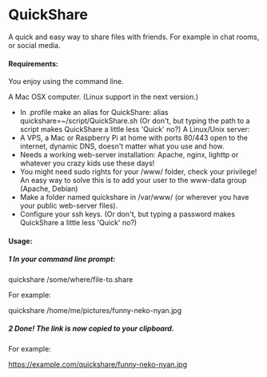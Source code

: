 # QuickShare
A quick and easy way to share files with friends. For example in chat rooms,
or social media.


#### Requirements:
You enjoy using the command line.

A Mac OSX computer. (Linux support in the next version.)
- In .profile make an alias for QuickShare:
  alias quickshare=~/script/QuickShare.sh
  (Or don't, but typing the path to a script makes QuickShare a little
  less 'Quick' no?)
A Linux/Unix server:
- A VPS, a Mac or Raspberry Pi at home with ports 80/443 open to the internet,
  dynamic DNS, doesn't matter what you use and how.
- Needs a working web-server installation:
  Apache, nginx, lighttp or whatever you crazy kids use these days!
- You might need sudo rights for your /www/ folder, check your privilege!
  An easy way to solve this is to add your user to the www-data group
  (Apache, Debian)
- Make a folder named quickshare in /var/www/ (or wherever you have your
  public web-server files).
- Configure your ssh keys. (Or don't, but typing a password makes QuickShare 
  a little less 'Quick' no?)

#### Usage:
##### 1 In your command line prompt:
  quickshare /some/where/file-to.share
  
  For example:
  
  quickshare /home/me/pictures/funny-neko-nyan.jpg
##### 2 Done! The link is now copied to your clipboard.
  For example:
  
  https://example.com/quickshare/funny-neko-nyan.jpg

